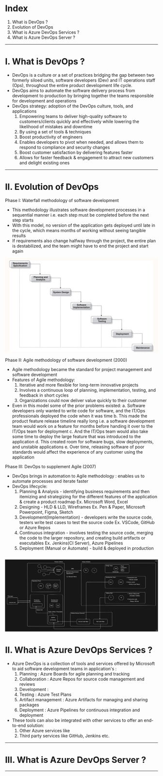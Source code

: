 # Index
1. What is DevOps ?
2. Evolution of DevOps
3. What is Azure DevOps Services ?
4. What is Azure DevOps Server ?
-------------------------------------------------------------------------------------------------------------------------------------------------------------------------------------------------------------------------------------------------------------------------------------------------------
# I. What is DevOps ?
 - DevOps is a culture or a set of practices bridging the gap between two formerly siloed units, software developers (Dev) and IT operations staff (Ops), throughout the entire product development life cycle.
 - DevOps aims to automate the software delivery process from development to production by bringing together the teams responsible for development and operations
 - DevOps strategy: adoption of the DevOps culture, tools, and applications
    1. Empowering teams to deliver high-quality software to customers/clients quickly and effectively while lowering the likelihood of mistakes and downtime
    2. By using a set of tools & techniques
    3. Boost productivity of engineers
    4. Enables developers to pivot when needed, and allows them  to respond to compliance and security changes
    5. Boost customer satisfaction by delivering features faster
    6. Allows for faster feedback & engagement to attract new customers and delight existing ones

-------------------------------------------------------------------------------------------------------------------------------------------------------------------------------------------------------------------------------------------------------------------------------------------------------
# II. Evolution of DevOps
Phase I: Waterfall methodology of software development
 - This methodology illustrates software development processes in a sequential manner i.e. each step must be completed before the next step starts
 - With this model, no version of the application gets deployed until late in the cycle, which means months of working without seeing tangible results
 - If requirements also change halfway through the project, the entire plan is destabilized, and the team might have to end the project and start again
   
![Software Development Lifecycle](../assets/sdlc-base.png)


Phase II: Agile methodology of software development (2000)
 - Agile methodology became the standard for project management and software development
 - Features of Agile methodology:
    1. Iterative and more flexible for long-term innovative projects
    2. Involves a continuous loop of planning, implementation, testing, and feedback in short cycles
    3. Organizations could now deliver value quickly to their customer
 - Even in this model some of the prior problems existed:
    a. Software developers only wanted to write code for software, and the IT/Ops professionals deployed the code when it was time
    b. This made the product feature release timeline really long i.e. a software development team would work on a feature for months before handing it over to the IT/Ops team for deployment
    c. And the IT/Ops team would also take some time to deploy the large feature that was introduced to the application
    d. This created room for software bugs, slow deployments, and unstable applications
    e. Over time, releasing software of poor standards would affect the experience of any customer using the application
 
 
Phase III: DevOps to supplement Agile (2007)
 - DevOps brings in automation to Agile methodology : enables us to automate processes and iterate faster
 - DevOps lifecycle:
    1. Planning & Analysis              - identifying business requirements and then itemizing and strategizing for the different features of the application & create a product roadmap  Ex. Microsoft Word, Excel
    2. Designing                        - HLD & LLD, Wireframes  Ex. Pen & Paper, Microsoft Powerpoint, Figma, Sketch 
    3. Development(Implementation)      - developers write the source code, testers write test cases to test the source code  Ex. VSCode, GitHub or Azure Repos
    4. Continuous integration           - involves testing the source code, merging the code to the larger repository, and creating build artifacts or executables  Ex. Jenkins(CI Server), Azure Pipelines
    5. Deployment (Manual or Automate)  - build & deployed in production 
  
![Detailed roles of Teams in DevOps](../assets/team-devops-roles.png)  
-------------------------------------------------------------------------------------------------------------------------------------------------------------------------------------------------------------------------------------------------------------------------------------------------------
# II. What is Azure DevOps Services ?
 - Azure DevOps is a collection of tools and services offered by Microsoft to aid software development teams in application's :
   1. Planning             : Azure Boards for agile planning and tracking
   2. Collaboration        : Azure Repos for source code management and reviews
   3. Development          : 
   4. Testing              : Azure Test Plans
   5. Artifact management  : Azure Artifacts for managing and sharing packages
   6. Deployment           : Azure Pipelines for continuous integration and deployment
- These tools can also be integrated with other services to offer an end-to-end solution:
   1. Other Azure services like
   2. Third party services like GitHub, Jenkins etc.

-------------------------------------------------------------------------------------------------------------------------------------------------------------------------------------------------------------------------------------------------------------------------------------------------------
# III. What is Azure DevOps Server ?

-------------------------------------------------------------------------------------------------------------------------------------------------------------------------------------------------------------------------------------------------------------------------------------------------------  
